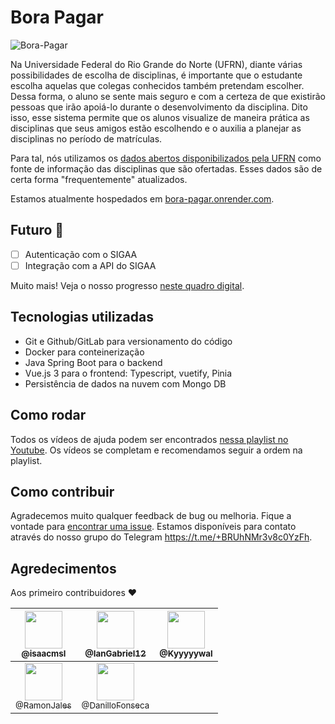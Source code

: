 # Bora Pagar

![Bora-Pagar](https://github.com/isaacmsl/bora-pagar/assets/31693006/7fd84d8d-d03d-4e69-adb7-6723ae3b2dd0)

Na Universidade Federal do Rio Grande do Norte (UFRN), diante várias possibilidades de escolha de disciplinas, é importante que o estudante escolha aquelas que colegas conhecidos também pretendam escolher. Dessa forma, o aluno se sente mais seguro e com a certeza de que existirão pessoas que irão apoiá-lo durante o desenvolvimento da disciplina. Dito isso, esse sistema permite que os alunos visualize de maneira prática as disciplinas que seus amigos estão escolhendo e o auxilia a planejar as disciplinas no período de matrículas.

Para tal, nós utilizamos os [dados abertos disponibilizados pela UFRN](https://dados.ufrn.br/dataset/componentes-curriculares) como fonte de informação das disciplinas que são ofertadas. Esses dados são de certa forma "frequentemente" atualizados.

Estamos atualmente hospedados em [bora-pagar.onrender.com](https://bora-pagar.onrender.com). 

## Futuro 🚀

- [ ] Autenticação com o SIGAA
- [ ] Integração com a API do SIGAA

Muito mais! Veja o nosso progresso [neste quadro digital](https://github.com/users/isaacmsl/projects/6).

## Tecnologias utilizadas

- Git e Github/GitLab para versionamento do código
- Docker para conteinerização
- Java Spring Boot para o backend
- Vue.js 3 para o frontend: Typescript, vuetify, Pinia
- Persistência de dados na nuvem com Mongo DB

## Como rodar

Todos os vídeos de ajuda podem ser encontrados [nessa playlist no Youtube](https://www.youtube.com/playlist?list=PL-q8-ZjJcNWHQdPHPTF-4bYOOKS2_T5fg).
Os vídeos se completam e recomendamos seguir a ordem na playlist.

## Como contribuir

Agradecemos muito qualquer feedback de bug ou melhoria. Fique a vontade para [encontrar uma issue](https://github.com/isaacmsl/bora-pagar/issues).
Estamos disponíveis para contato através do nosso grupo do Telegram https://t.me/+BRUhNMr3v8c0YzFh.

## Agredecimentos

Aos primeiro contribuidores ❤️

| [<img src="https://github.com/isaacmsl.png" width=60><br><sub>@isaacmsl</sub>](https://github.com/isaacmsl) | [<img src="https://github.com/IanGabriel12.png" width=60><br><sub>@IanGabriel12</sub>](https://github.com/IanGabriel12) | [<img src="https://github.com/Kywal.png" width=60><br><sub>@Kyyyyywal</sub>](https://github.com/Kywal) |
| :---: | :---: | :---: |
| [<img src="https://github.com/RamonJales.png" width=60><br><sub>@RamonJales</sub>](https://github.com/RamonJales) | [<img src="https://github.com/DanilloFonseca.png" width=60><br><sub>@DanilloFonseca</sub>](https://github.com/DanilloFonseca) | |
